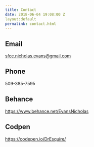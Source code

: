 ```yaml
---
title: Contact
date: 2018-06-04 19:08:00 Z
layout:default
permalink: contact.html
---
```


## Email
sfcc.nicholas.evans@gmail.com
## Phone
509-385-7595
## Behance
https://www.behance.net/EvansNicholas
## Codpen
https://codepen.io/DrEsquire/